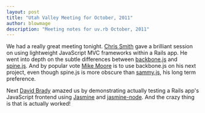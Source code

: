 ```yaml
---
layout: post
title: "Utah Valley Meeting for October, 2011"
author: blowmage
description: "Meeting notes for uv.rb October, 2011"
---
```

We had a really great meeting tonight. [Chris Smith](http://github.com/quartzmo) gave a brilliant session on using lightweight JavaScript MVC frameworks within a Rails app. He went into depth on the subtle differences between [backbone.js](http://documentcloud.github.com/backbone/) and [spine.js](http://spinejs.com/). And by popular vote [Mike Moore](http://github.com/blowmage) is to use backbone.js on his next project, even though spine.js is more obscure than [sammy.js](http://sammyjs.org/), his long term preference.

Next [David Brady](http://github.com/dbrady) amazed us by demonstrating actually testing a Rails app's JavaScript frontend using [Jasmine](http://pivotal.github.com/jasmine/) and [jasmine-node](https://github.com/mhevery/jasmine-node). And the crazy thing is that is actually worked!

